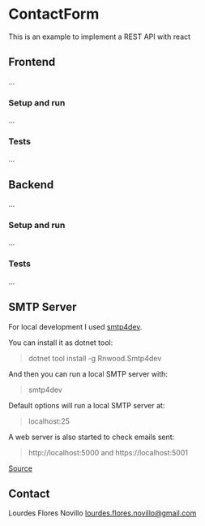 # ContactForm

This is an example to implement a REST API with react


## Frontend

...

### Setup and run

...

### Tests

...

## Backend

... 

### Setup and run

...

### Tests

...

## SMTP Server

For local development I used [smtp4dev](https://github.com/rnwood/smtp4dev).

You can install it as dotnet tool:

> dotnet tool install -g Rnwood.Smtp4dev

And then you can run a local SMTP server with:

> smtp4dev

Default options will run a local SMTP server at:

> localhost:25

A web server is also started to check emails sent:

> http://localhost:5000 and https://localhost:5001 

[Source](https://github.com/rnwood/smtp4dev/wiki/Installation)

## Contact

Lourdes Flores Novillo
[lourdes.flores.novillo@gmail.com](mailto:lourdes.flores.novillo@gmail.com)